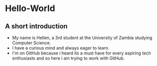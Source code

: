 # Hello-World 
## A short introduction 
- My name is Hellen, a 3rd student at the University of Zambia studying Computer Science.
- I have a curious mind and always eager to learn.
- I'm on GitHub because i heard its a must have for every aspiring tech enthusiasts and so here i am trying to work with GitHub. 
